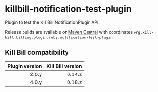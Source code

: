 killbill-notification-test-plugin
=================================

Plugin to test the Kill Bill NotificationPlugin API.

Release builds are available on [Maven Central](http://search.maven.org/#search%7Cga%7C1%7Cg%3A%22org.kill-bill.billing.plugin.ruby%22%20AND%20a%3A%22notification-test-plugin%22) with coordinates `org.kill-bill.billing.plugin.ruby:notification-test-plugin`.

Kill Bill compatibility
-----------------------

| Plugin version | Kill Bill version |
| -------------: | ----------------: |
| 2.0.y          | 0.14.z            |
| 4.0.y          | 0.18.z            |
